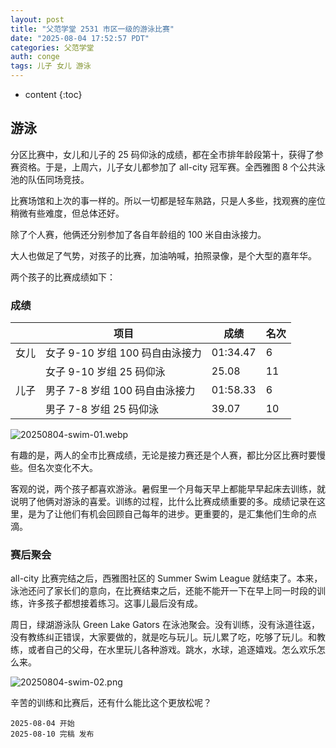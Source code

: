 ```yaml
---
layout: post
title: "父范学堂 2531 市区一级的游泳比赛"
date: "2025-08-04 17:52:57 PDT"
categories: 父范学堂
auth: conge
tags: 儿子 女儿 游泳
---
```

* content
{:toc}

## 游泳

分区比赛中，女儿和儿子的 25 码仰泳的成绩，都在全市排年龄段第十，获得了参赛资格。于是，上周六，儿子女儿都参加了 all-city 冠军赛。全西雅图 8 个公共泳池的队伍同场竞技。

比赛场馆和上次的事一样的。所以一切都是轻车熟路，只是人多些，找观赛的座位稍微有些难度，但总体还好。

除了个人赛，他俩还分别参加了各自年龄组的 100 米自由泳接力。




大人也做足了气势，对孩子的比赛，加油呐喊，拍照录像，是个大型的嘉年华。

两个孩子的比赛成绩如下：

### 成绩

|      | 项目                          | 成绩    | 名次 |
| ---- | ---------------------------- | ------- | ---- |
|  女儿 | 女子 9-10 岁组 100 码自由泳接力 | 01:34.47 | 6    |
|      | 女子 9-10 岁组 25 码仰泳        | 25.08   | 11    |
|  儿子 | 男子 7-8 岁组 100 码自由泳接力   | 01:58.33 | 6    |
|      | 男子 7-8 岁组 25 码仰泳        | 39.07   | 10    |

![20250804-swim-01.webp](https://s2.loli.net/2025/08/11/MX6ZkGdrOFjI8mV.webp)

有趣的是，两人的全市比赛成绩，无论是接力赛还是个人赛，都比分区比赛时要慢些。但名次变化不大。

客观的说，两个孩子都喜欢游泳。暑假里一个月每天早上都能早早起床去训练，就说明了他俩对游泳的喜爱。训练的过程，比什么比赛成绩重要的多。成绩记录在这里，是为了让他们有机会回顾自己每年的进步。更重要的，是汇集他们生命的点滴。

### 赛后聚会

all-city 比赛完结之后，西雅图社区的 Summer Swim League 就结束了。本来，泳池还问了家长们的意向，在比赛结束之后，还能不能开一下在早上同一时段的训练，许多孩子都想接着练习。这事儿最后没有成。

周日，绿湖游泳队 Green Lake Gators 在泳池聚会。没有训练，没有泳道往返，没有教练纠正错误，大家要做的，就是吃与玩儿。玩儿累了吃，吃够了玩儿。和教练，或者自己的父母，在水里玩儿各种游戏。跳水，水球，追逐嬉戏。怎么欢乐怎么来。

![20250804-swim-02.png](https://s2.loli.net/2025/08/11/YtzSEObspvQjfZ7.png)

辛苦的训练和比赛后，还有什么能比这个更放松呢？

```
2025-08-04 开始
2025-08-10 完稿 发布
```
